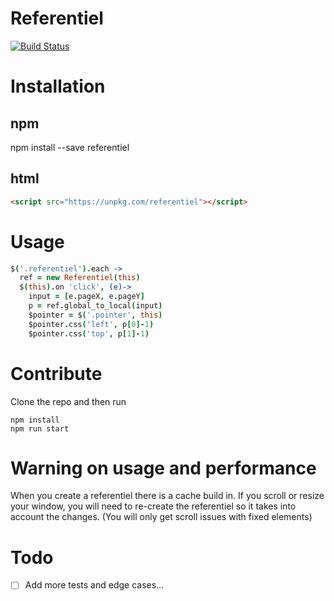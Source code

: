 # Referentiel

[![Build Status](https://travis-ci.org/ombr/referentiel.svg?branch=master)](https://travis-ci.org/ombr/referentiel)

# Installation

## npm

npm install --save referentiel

## html

```html
<script src="https://unpkg.com/referentiel"></script>
```

# Usage

```coffee
$('.referentiel').each ->
  ref = new Referentiel(this)
  $(this).on 'click', (e)->
    input = [e.pageX, e.pageY]
    p = ref.global_to_local(input)
    $pointer = $('.pointer', this)
    $pointer.css('left', p[0]-1)
    $pointer.css('top', p[1]-1)
```

# Contribute

Clone the repo and then run

```
npm install
npm run start
```

# Warning on usage and performance

When you create a referentiel there is a cache build in. If you scroll or resize
your window, you will need to re-create the referentiel so it takes into account
the changes. (You will only get scroll issues with fixed elements)

# Todo

- [ ] Add more tests and edge cases...
